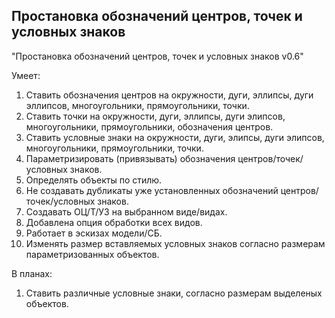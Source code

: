 ## Простановка обозначений центров, точек и условных знаков

"Простановка обозначений центров, точек и условных знаков v0.6"

Умеет:
1. Ставить обозначения центров на окружности, дуги, эллипсы, дуги эллипсов, многоугольники, прямоугольники, точки.
2. Ставить точки на окружности, дуги, эллипсы, дуги элипсов, многоугольники, прямоугольники, обозначения центров.
3. Ставить условные знаки на окружности, дуги, элипсы, дуги элипсов, многоугольники, прямоугольники, точки.
4. Параметризировать (привязывать) обозначения центров/точек/условных знаков.
5. Определять объекты по стилю.
9. Не создавать дубликаты уже установленных обозначений центров/точек/условных знаков.
7. Создавать ОЦ/Т/УЗ на выбранном виде/видах.
8. Добавлена опция обработки всех видов.
9. Работает в эскизах модели/СБ.
10. Изменять размер вставляемых условных знаков согласно размерам параметризованных объектов.

В планах:
1. Ставить различные условные знаки, согласно размерам выделеных объектов.

